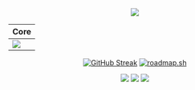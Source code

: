 <div align="center">

  <img src="https://media.tenor.com/Z9SazAegMbIAAAAd/aurelius467385-yofukashi-no-uta.gif" />

| Core |
|------|
| [![](https://skillicons.dev/icons?i=js)](https://skillicons.dev) |

  [![GitHub Streak](https://streak-stats.demolab.com?user=lisanshidqifarizan&theme=dark&hide_border=true&border_radius=0&mode=weekly&card_width=500&card_height=200)](https://git.io/streak-stats)
  [![roadmap.sh](https://roadmap.sh/card/wide/64e75b13b128dce3cb6f9bb7?variant=dark&roadmaps=frontend%2Cjavascript%2Cnodejs%2Creact)](https://roadmap.sh)
  
  <img href="https://www.instagram.com/lisan.sf" src="https://img.shields.io/badge/Instagram-E4405F?style=for-the-badge&logo=instagram&logoColor=white" />
  <img href="https://wa.me/6283113810321" src="https://img.shields.io/badge/WhatsApp-25D366?style=for-the-badge&logo=whatsapp&logoColor=white" />

  <img src="https://profile-counter.glitch.me/lisanshidqifarizan/count.svg?"  />

</div>
